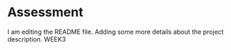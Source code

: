 # Assessment
I am editing the README file. Adding some more details about the project description.
WEEK3

